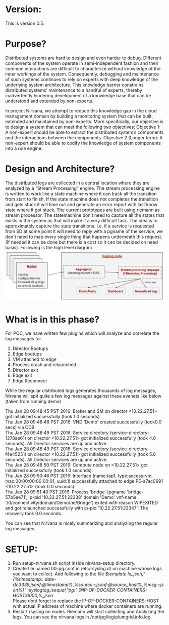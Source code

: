 # Version:
This is version 0.5.

# Purpose?
Distributed systems are hard to design and even harder to debug. Different components of the system operate in semi-independent fashion and their common interactions are difficult to characterize without knowledge of the inner workings of the system. Consequently, debugging and maintenance of such systems continues to rely on experts with deep knowledge of the underlying system architecture. This knowledge barrier constrains distributed systems’ maintenance to a handful of experts, thereby inadvertently hindering development of a knowledge base that can be understood and extended by non-experts.

In project Nirvana, we attempt to reduce this knowledge gap in the cloud management domain by building a monitoring system that can be built, extended and maintained by non-experts. More specifically, our objective is to design a system that can meet the following two objectives:
Objective 1: A non-expert should be able to extract the distributed system’s components and the interactions between the components.
Objective 2 (Longer term): A non-expert should be able to codify the knowledge of system components into a rule engine.

# Design and Architecture?
The distributed logs are collected in a central location where they are analyzed by a “Stream Processing” engine. The stream processing engine is written to work like a state machine where it can track all the transition from start to finish. If the state machine does not completes the transition and gets stuck it will time out and generate an error report with last know state where it got stuck. 
The current prototypes are built using riemann as stream processor.
The statemachine don’t need to capture all the states that exists in the system as that will make it a very difficult task. The idea is to approximately capture the state transitions. i.e. if a service is requested from SD at some point it will need to reply with a pgname of the service, we don't need to map every single thing that happens underneath this request. (If needed it can be done but there is a cost so it can be decided on need basis).
Following is the high level diagram <br />
![Alt text](./images/design.png?raw=true "Title")



# What is in this phase?
For POC, we have written few plugins which will analyze and correlate the log messages for

1. Director Bootups
2. Edge bootups
3. VM attached to edge
4.  Process crash and relaunched
5.  Director exit
6.  Edge exit
7.  Edge Reconnect

While the regular distributed logs generates thousands of log messages, Nirvana will spit quite a few log messages against these evenets like below (taken from running demo)

Thu Jan 28 09:48:45 PST 2016: Broker and SM on director <muneeb-pc> <10.22.27.51> got initialized successfully (took 1.0 seconds) <br />
Thu Jan 28 09:48:48 PST 2016: VND 'Demo' created successfully (took0.0 secs) via CDB. <br />
Thu Jan 28 09:48:49 PST 2016: Service directory (service-directory-1278ae61) on director <muneeb-pc> <10.22.27.51> got initialized successfully (took 4.0 seconds). All Director services are up and active. <br />
Thu Jan 28 09:48:49 PST 2016: Service directory (service-directory-f4e45251) on director <muneeb-pc> <10.22.27.51> got initialized successfully (took 5.0 seconds). All Director services are up and active. <br />
Thu Jan 28 09:48:50 PST 2016: Compute node on <muneeb-pc> <10.22.27.51> got initialized successfully (took 1.0 seconds). <br />
Thu Jan 28 09:50:46 PST 2016: Interface (name:tap1, type:access-vm, mac:00:00:00:00:00:01, uuid:1) successfully attached to edge PE-a7ac0691 <muneeb-pc> <10.22.27.51> (took 0.0 seconds). <br />
Thu Jan 28 09:51:40 PST 2016: Process 'bridge' (pgname 'bridge-57b5ae71', ip-pid '10.22.27.51:22338' domain 'Demo' vnf-name '/0/connectivity/domain/Demo/ne/Bridge') exited with reason WIFEXITED and got relaunched successfully with ip-pid '10.22.27.51:23347'. The recovery took 0.0 seconds. <br />

You can see that Nirvana is nicely summarizing and analyzing the regular log messages.

SETUP:
======
  1. Run setup-nirvana.sh script inside nirvana-setup directory.
  2. Create file named 00-pg.conf in /etc/rsyslog.d/ on machine whose logs you want to collect. Add following to the file
     *$template ls_json,"{%timestamp:::date-rfc3339,jsonf:@timestamp%,%source:::jsonf:@source_host%,%msg:::json%}"
     :syslogtag,isequal,"pg:" @IP-OF-DOCKER-CONTAINERS-HOST:6000;ls_json <br />*
     Please dont forget to replace the IP-OF-DOCKER-CONTAINERS-HOST with actual IP address of machine where docker containers are running.
  3. Restart rsyslog on nodes.
Riemann will start collecting and Analyzing the logs. You can see the nirvana logs in /opt/pg/log/plumgrid.info.log.
